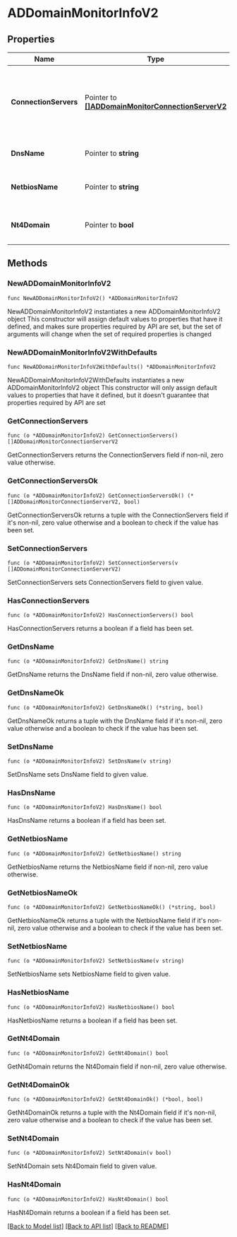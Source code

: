 # ADDomainMonitorInfoV2

## Properties

Name | Type | Description | Notes
------------ | ------------- | ------------- | -------------
**ConnectionServers** | Pointer to [**[]ADDomainMonitorConnectionServerV2**](ADDomainMonitorConnectionServerV2.md) | Information about the AD Domain connections from each of the connection servers. | [optional] 
**DnsName** | Pointer to **string** | The DNS name for the domain. | [optional] 
**NetbiosName** | Pointer to **string** | The NetBIOS name for the domain. | [optional] 
**Nt4Domain** | Pointer to **bool** | If this is an NT4 domain or not. | [optional] 

## Methods

### NewADDomainMonitorInfoV2

`func NewADDomainMonitorInfoV2() *ADDomainMonitorInfoV2`

NewADDomainMonitorInfoV2 instantiates a new ADDomainMonitorInfoV2 object
This constructor will assign default values to properties that have it defined,
and makes sure properties required by API are set, but the set of arguments
will change when the set of required properties is changed

### NewADDomainMonitorInfoV2WithDefaults

`func NewADDomainMonitorInfoV2WithDefaults() *ADDomainMonitorInfoV2`

NewADDomainMonitorInfoV2WithDefaults instantiates a new ADDomainMonitorInfoV2 object
This constructor will only assign default values to properties that have it defined,
but it doesn't guarantee that properties required by API are set

### GetConnectionServers

`func (o *ADDomainMonitorInfoV2) GetConnectionServers() []ADDomainMonitorConnectionServerV2`

GetConnectionServers returns the ConnectionServers field if non-nil, zero value otherwise.

### GetConnectionServersOk

`func (o *ADDomainMonitorInfoV2) GetConnectionServersOk() (*[]ADDomainMonitorConnectionServerV2, bool)`

GetConnectionServersOk returns a tuple with the ConnectionServers field if it's non-nil, zero value otherwise
and a boolean to check if the value has been set.

### SetConnectionServers

`func (o *ADDomainMonitorInfoV2) SetConnectionServers(v []ADDomainMonitorConnectionServerV2)`

SetConnectionServers sets ConnectionServers field to given value.

### HasConnectionServers

`func (o *ADDomainMonitorInfoV2) HasConnectionServers() bool`

HasConnectionServers returns a boolean if a field has been set.

### GetDnsName

`func (o *ADDomainMonitorInfoV2) GetDnsName() string`

GetDnsName returns the DnsName field if non-nil, zero value otherwise.

### GetDnsNameOk

`func (o *ADDomainMonitorInfoV2) GetDnsNameOk() (*string, bool)`

GetDnsNameOk returns a tuple with the DnsName field if it's non-nil, zero value otherwise
and a boolean to check if the value has been set.

### SetDnsName

`func (o *ADDomainMonitorInfoV2) SetDnsName(v string)`

SetDnsName sets DnsName field to given value.

### HasDnsName

`func (o *ADDomainMonitorInfoV2) HasDnsName() bool`

HasDnsName returns a boolean if a field has been set.

### GetNetbiosName

`func (o *ADDomainMonitorInfoV2) GetNetbiosName() string`

GetNetbiosName returns the NetbiosName field if non-nil, zero value otherwise.

### GetNetbiosNameOk

`func (o *ADDomainMonitorInfoV2) GetNetbiosNameOk() (*string, bool)`

GetNetbiosNameOk returns a tuple with the NetbiosName field if it's non-nil, zero value otherwise
and a boolean to check if the value has been set.

### SetNetbiosName

`func (o *ADDomainMonitorInfoV2) SetNetbiosName(v string)`

SetNetbiosName sets NetbiosName field to given value.

### HasNetbiosName

`func (o *ADDomainMonitorInfoV2) HasNetbiosName() bool`

HasNetbiosName returns a boolean if a field has been set.

### GetNt4Domain

`func (o *ADDomainMonitorInfoV2) GetNt4Domain() bool`

GetNt4Domain returns the Nt4Domain field if non-nil, zero value otherwise.

### GetNt4DomainOk

`func (o *ADDomainMonitorInfoV2) GetNt4DomainOk() (*bool, bool)`

GetNt4DomainOk returns a tuple with the Nt4Domain field if it's non-nil, zero value otherwise
and a boolean to check if the value has been set.

### SetNt4Domain

`func (o *ADDomainMonitorInfoV2) SetNt4Domain(v bool)`

SetNt4Domain sets Nt4Domain field to given value.

### HasNt4Domain

`func (o *ADDomainMonitorInfoV2) HasNt4Domain() bool`

HasNt4Domain returns a boolean if a field has been set.


[[Back to Model list]](../README.md#documentation-for-models) [[Back to API list]](../README.md#documentation-for-api-endpoints) [[Back to README]](../README.md)


